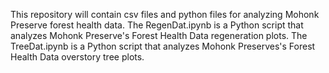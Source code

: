 This repository will contain csv files and python files for analyzing Mohonk Preserve forest health data. 
The RegenDat.ipynb is a Python script that analyzes Mohonk Preserve's Forest Health Data regeneration plots.
The TreeDat.ipynb is a Python script that analyzes Mohonk Preserves's Forest Health Data overstory tree plots.
